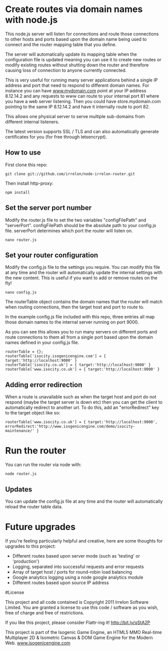# Create routes via domain names with node.js

This node.js server will listen for connections and route those connections to
other hosts and ports based upon the domain name being used to connect and the
router mapping table that you define.

The server will automatically update its mapping table when the configuration
file is updated meaning you can use it to create new routes or modify existing
routes without shutting down the router and therefore causing loss of connection
to anyone currently connected.

This is very useful for running many server applications behind a single IP
address and port that need to respond to different domain names. For instance
you can have www.mydomain.com point at your IP address 8.12.14.2 and any
requests to www can route to your internal port 81 where you have a web server
listening. Then you could have store.mydomain.com pointing to the same IP
8.12.14.2 and have it internally route to port 82.

This allows one physical server to serve multiple sub-domains from different
internal listeners.

The latest version supports SSL / TLS and can also automatically generate
certificates for you (for free through letsencrypt).

## How to use

First clone this repo:

    git clone git://github.com/irrelon/node-irrelon-router.git

Then install http-proxy:

    npm install

## Set the server port number

Modify the router.js file to set the two variables "configFilePath" and "serverPort". configFilePath should be the absolute path to your config.js file. serverPort determines which port the router will listen on.

    nano router.js

## Set your router configuration

Modify the config.js file to the settings you require. You can modify this file at any time and the router will automatically update the internal settings with the new content. This is useful if you want to add or remove routes on the fly!

    nano config.js

The routerTable object contains the domain names that the router will match when routing connections, then the target host and port to route to.

In the example config.js file included with this repo, three entries all map those domain names to the internal server running on port 9000.

As you can see this allows you to run many servers on different ports and route connections to them all from a single port based upon the domain names defined in your config.js file.

    routerTable = {};
    routerTable['isocity.isogenicengine.com'] = { target:'http://localhost:9000' }
    routerTable['isocity.co.uk'] = { target:'http://localhost:9000' }
    routerTable['www.isocity.co.uk'] = { target:'http://localhost:9000' }

## Adding error redirection

When a route is unavailable such as when the target host and port do not respond (maybe the target server is down etc) then you can get the client to automatically redirect to another url. To do this, add an "errorRedirect" key to the target object like so:

    routerTable['www.isocity.co.uk'] = { target:'http://localhost:9000', errorRedirect:'http://www.isogenicengine.com/demo/isocity-maintenance/' }

# Run the router

You can run the router via node with:

    node router.js

## Updates

You can update the config.js file at any time and the router will automatically reload the router table data.

# Future upgrades

If you're feeling particularly helpful and creative, here are some thoughts for upgrades to this project:

* Different routes based upon server mode (such as 'testing' or 'production')
* Logging, separated into successful requests and error requests
* Array of target host / ports for round-robin load balancing
* Google analytics logging using a node google analytics module
* Different routes based upon source IP address

#License

This project and all code contained is Copyright 2011 Irrelon Software Limited. You are granted a license to use this code / software as you wish, free of charge and free of restrictions.

If you like this project, please consider Flattr-ing it! http://bit.ly/qStA2P

This project is part of the Isogenic Game Engine, an HTML5 MMO Real-time Multiplayer 2D & Isometric Canvas & DOM Game Engine for the Modern Web. www.isogenicengine.com
